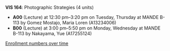 **VIS 164**: Photographic Strategies (4 units)

- **A00** (Lecture) at 12:30 pm–3:20 pm on Tuesday, Thursday at MANDE B-113 by Gomez Mostajo, Maria Loren (A13234006)
- **B00** (Lecture) at 3:00 pm–5:50 pm on Monday, Wednesday at MANDE B-113 by Nakayama, Yue (A17255124)

[Enrollment numbers over time](./VIS164.tsv)
